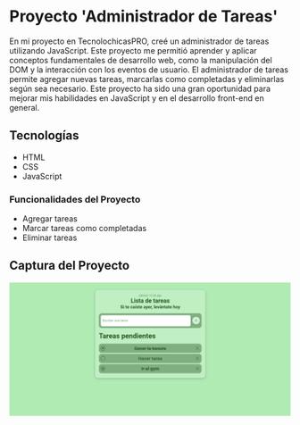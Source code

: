 # Proyecto 'Administrador de Tareas'

En mi proyecto en TecnolochicasPRO, creé un administrador de tareas utilizando JavaScript. Este proyecto me permitió aprender y aplicar conceptos fundamentales de desarrollo web, como la manipulación del DOM y la interacción con los eventos de usuario. El administrador de tareas permite agregar nuevas tareas, marcarlas como completadas y eliminarlas según sea necesario. Este proyecto ha sido una gran oportunidad para mejorar mis habilidades en JavaScript y en el desarrollo front-end en general.

## Tecnologías 
* HTML
* CSS
* JavaScript

### Funcionalidades del Proyecto
* Agregar tareas
* Marcar tareas como completadas
* Eliminar tareas

## Captura del Proyecto
![Captura del proyecto](/assets/captura-proyecto.png)
